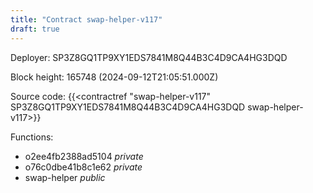 ```yaml
---
title: "Contract swap-helper-v117"
draft: true
---
```

Deployer: SP3Z8GQ1TP9XY1EDS7841M8Q44B3C4D9CA4HG3DQD


 



Block height: 165748 (2024-09-12T21:05:51.000Z)

Source code: {{<contractref "swap-helper-v117" SP3Z8GQ1TP9XY1EDS7841M8Q44B3C4D9CA4HG3DQD swap-helper-v117>}}

Functions:

* o2ee4fb2388ad5104 _private_
* o76c0dbe41b8c1e62 _private_
* swap-helper _public_

